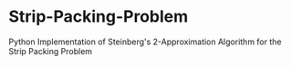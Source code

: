 # Strip-Packing-Problem
Python Implementation of Steinberg's 2-Approximation Algorithm for the Strip Packing Problem
